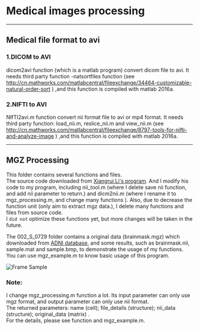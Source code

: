 # Medical images processing
----

## Medical file format to avi

### 1.DICOM to AVI

dicom2avi function (which is a matlab program) convert dicom file to avi. It needs third party function -natsortfiles function (see http://cn.mathworks.com/matlabcentral/fileexchange/34464-customizable-natural-order-sort ) ,and this function is compiled with matlab 2016a.

### 2.NIFTI to AVI

NIfTI2avi.m function convert nii format file to avi or mp4 format. It needs third party function: load_nii.m, reslice_nii.m and view_nii.m (see http://cn.mathworks.com/matlabcentral/fileexchange/8797-tools-for-nifti-and-analyze-image ) ,and this function is compiled with matlab 2016a.

----
## MGZ Processing

This folder contains several functions and files. <br>
The source code downloaded from [Xiangrui Li's program](https://cn.mathworks.com/matlabcentral/fileexchange/42997-dicom-to-nifti-converter--nifti-tool-and-viewer "Click to show source code"). And I modify his code to my program, including nii_tool.m (where I delete save nii function, and add nii parameter to return.) and dicm2nii.m (where I rename it to mgz_processing.m, and change many functions ). Also,  due to decrease the function unit (only aim to extract mgz data.), I delete many functions and files from source code. <br>
I `did not` optimize these functions yet, but more changes will be taken in the future. <br>

The 002_S_0729 folder contains a original data (brainmask.mgz) which downloaded from [ADNI database](http://adni.loni.usc.edu/ "Click to skip"), and some results, such as brainmask.nii, sample.mat and sample.bmp, to demonstrate the usage of my functions.
You can use mgz_example.m to know basic usage of this program. <br>

![Frame Sample](https://github.com/fuckcraft/medical_images_processing/raw/master/mgz_processing/002_S_0729/sample.bmp "Extract from original_data")

### Note:
I change mgz_processing.m function a lot. Its input parameter can only use mgz format, and output parameter can only use nii format. <br>
The returned parameters: name (cell); file_details (structure); nii_data (structure); original_data (matrix) . <br>
For the details, please see function and mgz_example.m.
